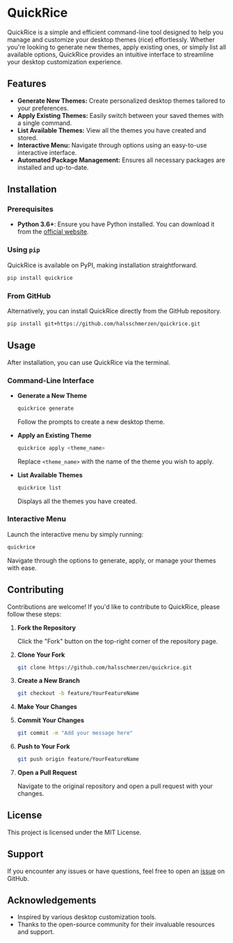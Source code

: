 # QuickRice

QuickRice is a simple and efficient command-line tool designed to help you manage and customize your desktop themes (rice) effortlessly. Whether you're looking to generate new themes, apply existing ones, or simply list all available options, QuickRice provides an intuitive interface to streamline your desktop customization experience.

## Features

- **Generate New Themes:** Create personalized desktop themes tailored to your preferences.
- **Apply Existing Themes:** Easily switch between your saved themes with a single command.
- **List Available Themes:** View all the themes you have created and stored.
- **Interactive Menu:** Navigate through options using an easy-to-use interactive interface.
- **Automated Package Management:** Ensures all necessary packages are installed and up-to-date.

## Installation

### Prerequisites

- **Python 3.6+**: Ensure you have Python installed. You can download it from the [official website](https://www.python.org/downloads/).

### Using `pip`

QuickRice is available on PyPI, making installation straightforward.

```bash
pip install quickrice
```

### From GitHub

Alternatively, you can install QuickRice directly from the GitHub repository.

```bash
pip install git+https://github.com/halsschmerzen/quickrice.git
```

## Usage

After installation, you can use QuickRice via the terminal.

### Command-Line Interface

- **Generate a New Theme**

  ```bash
  quickrice generate
  ```

  Follow the prompts to create a new desktop theme.

- **Apply an Existing Theme**

  ```bash
  quickrice apply <theme_name>
  ```

  Replace `<theme_name>` with the name of the theme you wish to apply.

- **List Available Themes**

  ```bash
  quickrice list
  ```

  Displays all the themes you have created.

### Interactive Menu

Launch the interactive menu by simply running:

```bash
quickrice
```

Navigate through the options to generate, apply, or manage your themes with ease.

## Contributing

Contributions are welcome! If you'd like to contribute to QuickRice, please follow these steps:

1. **Fork the Repository**

   Click the "Fork" button on the top-right corner of the repository page.

2. **Clone Your Fork**

   ```bash
   git clone https://github.com/halsschmerzen/quickrice.git
   ```

3. **Create a New Branch**

   ```bash
   git checkout -b feature/YourFeatureName
   ```

4. **Make Your Changes**

5. **Commit Your Changes**

   ```bash
   git commit -m "Add your message here"
   ```

6. **Push to Your Fork**

   ```bash
   git push origin feature/YourFeatureName
   ```

7. **Open a Pull Request**

   Navigate to the original repository and open a pull request with your changes.

## License

This project is licensed under the MIT License.

## Support

If you encounter any issues or have questions, feel free to open an [issue](https://github.com/halsschmerzen/quickrice/issues) on GitHub.

## Acknowledgements

- Inspired by various desktop customization tools.
- Thanks to the open-source community for their invaluable resources and support.
